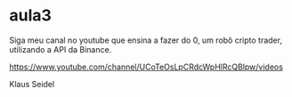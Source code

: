 # aula3
Siga meu canal no youtube que ensina a fazer do 0, um robô cripto trader, utilizando a API da Binance.

https://www.youtube.com/channel/UCoTeOsLpCRdcWpHlRcQBlpw/videos

Klaus Seidel
